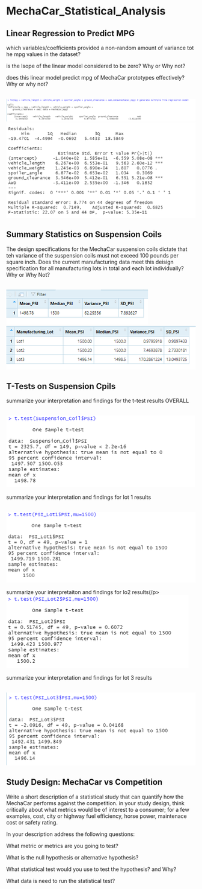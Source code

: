# MechaCar_Statistical_Analysis


<h2>Linear Regression to Predict MPG</h2>
<p>which variables/coefficients provided a non-random amount of variance tot he mpg values in the dataset?</p>
<p>is the lsope of the linear model considered to be zero? Why or Why not?</p>
<p>does this linear model predict mpg of MechaCar prototypes effectively? Why or why not?</p>
<br>
<img src="https://github.com/bedwardssmith/MechaCar_Statistical_Analysis/blob/main/Images/Deliverable1_lm_function.png">
<img src="https://github.com/bedwardssmith/MechaCar_Statistical_Analysis/blob/main/Images/Deliverable1_summary.png">
<br>
<h2>Summary Statistics on Suspension Coils</h2>
<p>The design specifications for the MechaCar suspension coils dictate that teh variance of the suspension coils must not exceed 100 pounds per square inch.  Does the current manufacturing data meet this deisign specification for all manufacturing lots in total and each lot individually? Why or Why Not?</p>
<br>
<img src="https://github.com/bedwardssmith/MechaCar_Statistical_Analysis/blob/main/Images/Deliverable2_total_summary.png">
<img src="https://github.com/bedwardssmith/MechaCar_Statistical_Analysis/blob/main/Images/Deliverable2_lot_summary.png">
<br>
<h2>T-Tests on Suspension Cpils</h2>
<p>summarize your interpretation and findings for the t-test results OVERALL</p>
<br>
<img src="https://github.com/bedwardssmith/MechaCar_Statistical_Analysis/blob/main/Images/Deliverable3_ttest_all_lots.png">
<br>
<p>summarize your interpretation and findings for lot 1 results</p>
<br>
<img src="https://github.com/bedwardssmith/MechaCar_Statistical_Analysis/blob/main/Images/Deliverable3_ttest_lot1.png">
<br>
<p> summarize your interpretaiton and findings for lo2 results(/p>
<br>
<img src="https://github.com/bedwardssmith/MechaCar_Statistical_Analysis/blob/main/Images/Deliverable3_ttest_lot2.png">
<br>
<p> summarize your interpretation and findings for lot 3 results</p>
<br>
<img src="https://github.com/bedwardssmith/MechaCar_Statistical_Analysis/blob/main/Images/Deliverable3_ttest_lot3.png">
<br>
<h2>Study Design: MechaCar vs Competition</h2>
<p>Write a short description of a statistical study that can quantify how the MechaCar performs against the competition. 
  in your study design, think critically about what metrics would be of interest to a consumer; for a few examples, cost, city or highway fuel efficiency, horse power, maintenace cost or safety rating.</p>
  <p>In your description address the following questions:</p>
  <p> What metric or metrics are you going to test?</p>
  <p>What is the null hypothesis or alternative hypothesis?</p>
  <p>What statistical test would you use to test the hypothesis? and Why?</p>
  <p>What data is need to run the statistical test?</p>
  

